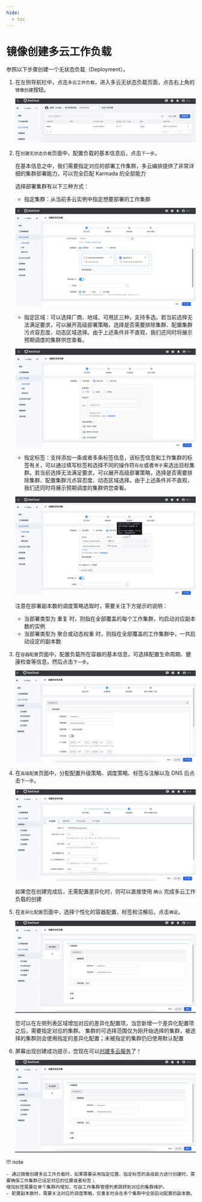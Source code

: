 ```yaml
---
hide:
  - toc
---
```


# 镜像创建多云工作负载

参照以下步骤创建一个无状态负载（Deployment）。

1. 在左侧导航栏中，点击`多云工作负载`，进入多云无状态负载页面，点击右上角的`镜像创建`按钮。

    ![镜像创建](../images/deployment01.png)

2. 在`创建无状态负载`页面中，配置负载的基本信息后，点击`下一步`。

    在基本信息之中，我们需要指定对应的部署工作集群，多云编排提供了非常详细的集群部署能力，可以完全匹配 Karmada 的全部能力

    选择部署集群有以下三种方式：

    - 指定集群：从当前多云实例中指定想要部署的工作集群

    ![指定集群](../images/gao-deploy01.png)

    - 指定区域：可以选择厂商、地域、可用区三种，支持多选。若当前选择无法满足要求，可以展开高级部署策略，选择是否需要排除集群、配置集群污点容忍度、动态区域选择。由于上述条件并不直观，我们还同时将展示预期调度的集群供您查看。

    ![指定区域](../images/gao-deploy02.png)

    - 指定标签：支持添加一条或者多条标签信息，该标签信息和工作集群的标签有关，可以通过填写标签和选择不同的操作符`存在`或者`等于`来选出目标集群。若当前选择无法满足要求，可以展开高级部署策略，选择是否需要排除集群、配置集群污点容忍度、动态区域选择。由于上述条件并不直观，我们还同时将展示预期调度的集群供您查看。

    ![指定标签](../images/gao-deploy03.png)

    注意在部署副本数的调度策略选取时，需要关注下方提示的说明：
    
    - 当部署类型为 重复 时，则指在全部覆盖的每个工作集群，均启动对应副本数的实例
    - 当部署类型为 聚合或动态权重 时，则指在全部覆盖的工作集群中，一共启动设定的副本数
    
3. 在`容器配置`页面中，配置负载所在容器的基本信息，可选择配置生命周期、健康检查等信息，然后点击`下一步`。

    ![容器配置](../images/deployment03.png)

4. 在`高级配置`页面中，分配配置升级策略、调度策略、标签与注解以及 DNS 后点击`下一步`。

    ![高级配置](../images/deployment06.png)

    如果您在创建完成后，无需配置差异化时，则可以直接使用 `确认` 完成多云工作负载的创建

5. 在`差异化配置`页面中，选择个性化的容器配置、标签和注解后，点击`确定`。

    ![差异化配置](../images/deployment07.png)

    您可以在左侧列表区域增加对应的差异化配置项，当您新增一个差异化配置项之后，需要指定对应的集群。
    集群的可选择范围仅为刚开始选择的集群，被选择的集群则会使用指定的差异化配置；未被指定的集群仍旧使用默认配置

6. 屏幕出现创建成功提示，您现在可以[创建多云服务](../resource/service.md)了！

    ![创建多云服务](../images/deployment07.png)

!!! note

    - 通过镜像创建多云工作负载时，如果需要采用指定位置、指定标签的高级能力进行创建时，需要确保工作集群已设定对应的位置或者标签；
    增加标签需要在单个集群内增加，可由工作集群管理列表跳转到对应的集群维护。
    - 配置副本数时，需要关注对应的调度策略，仅重复时会在多个集群中全部启动配置的副本数。
